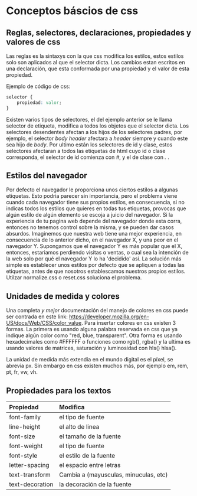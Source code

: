 # Conceptos báscios de css

## Reglas, selectores, declaraciones, propiedades y valores de css

Las reglas es la sintaxys con la que css modifica los estilos, estos estilos solo son aplicados al que el selector dicta. Los cambios estan escritos en una declaración, que esta conformada por una propiedad y el valor de esta propiedad.

Ejemplo de código de css:

```CSS
selector {
    propiedad: valor;
}
```
Existen varios tipos de selectores, el del ejemplo anterior se le llama selector de etiqueta, modifica a todos los objetos que el selector dicta. Los selectores desendentes afectan a los hijos de los selectores padres, por ejemplo, el selector *body header* afectara a *header* siempre y cuando este sea hijo de *body*. Por ultimo están los selectores de id y clase, estos selectores afectaran a todos las etiquetas de html cuyo id o clase corresponda, el selector de id comienza con *#*, y el de clase con *.* .

## Estilos del navegador

Por defecto el navegador le proporciona unos ciertos estilos a algunas etiquetas. Esto podria parecer sin importancia, pero el problema viene cuando cada navegador tiene sus propios estilos, en consecuencia, si no indicas todos los estilos que quieres en todas tus etiquetas, provocas que algún estilo de algún elemento se escoja a juicio del navegador. Si la experiencia de tu pagina web depende del navegador donde esta corra, entonces no tenemos control sobre la misma, y se pueden dar casos absurdos. Imaginemos que nuestra web tiene una mejor experiencia, en consecuencia de lo anterior dicho, en el navegador X, y una peor en el navegador Y. Supongamos que el navegador Y es más popular que el X, entonces, estariamos perdiendo visitas o ventas, o cual sea la intención de la web solo por qué el navegador Y lo ha 'decidido' así. La solución más simple es establecer unos estilos por defecto que se apliquen a todas las etiquetas, antes de que nosotros establescamos nuestros propios estilos. Utilzar normalize.css o reset.css soluciona el problema.

## Unidades de medida y colores
Una completa *y mejor* documentación del manejo de colores en css puede ser contrada en este link: https://developer.mozilla.org/en-US/docs/Web/CSS/color_value. Para insertar colores en css existen 3 formas. La primera es usando alguna palabra reservada en css que ya indique algún color como "red, blue, transparent". Otra forma es usando hexadecimales como #FFFFFF o funciones como rgb(), rgba() y la ultima es usando valores de matrices, saturación y luminosidad con hls() hlsa().

La unidad de medida más extendia en el mundo digital es el píxel, se abrevia px. Sin embargo en css existen muchos más, por ejemplo em, rem, pt, fr, vw, vh.

## Propiedades para los textos

|Propiedad| Modifica|
|:---|:---|
|font-family|  el tipo de fuente|
|line-height | el alto de linea|
|font-size | el tamaño de la fuente|
|font-weight | el tipo de fuente|
|font-style | el estilo de la fuente|
|letter-spacing | el espacio entre letras|
|text-transform | Cambia a (mayusculas, minuculas, etc)|
|text-decoration |la decoración de la fuente|